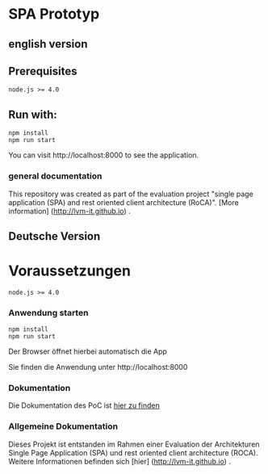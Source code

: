 

# SPA Prototyp

## english version

## Prerequisites

```
node.js >= 4.0
```

## Run with:

```
npm install
npm run start
```
You can visit http://localhost:8000 to see the application.

### general documentation

This repository was created as part of the evaluation project "single page application (SPA) and rest oriented client architecture (RoCA)". [More information] (http://lvm-it.github.io) .

## Deutsche Version

# Voraussetzungen
```
node.js >= 4.0
```

### Anwendung starten

```
npm install
npm run start
```

Der Browser öffnet hierbei automatisch die App

Sie finden die Anwendung unter http://localhost:8000

### Dokumentation

Die Dokumentation des PoC ist [hier zu finden](docs/readme.md)

### Allgemeine Dokumentation

Dieses Projekt ist entstanden im Rahmen einer Evaluation der Architekturen Single Page Application (SPA) und rest oriented client architecture (ROCA). Weitere Informationen befinden sich [hier] (http://lvm-it.github.io) .

